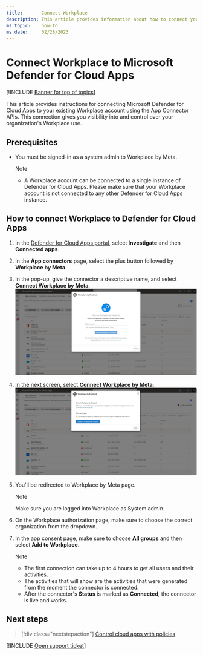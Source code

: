 ```yaml
---
title: 		 Connect Workplace 
description: This article provides information about how to connect your Workplace app to Defender for Cloud Apps using the API connector for visibility and control over use. 
ms.topic:    how-to
ms.date:     02/28/2023
---
```


# Connect Workplace to Microsoft Defender for Cloud Apps

[!INCLUDE [Banner for top of topics](includes/banner.md)]

This article provides instructions for connecting Microsoft Defender for Cloud Apps to your existing Workplace account using the App Connector APIs. This connection gives you visibility into and control over your organization's Workplace use.

## Prerequisites

- You must be signed-in as a system admin to Workplace by Meta. 
   
   > [!NOTE]
   > - A Workplace account can be connected to a single instance of Defender for Cloud Apps. Please make sure that your Workplace account is not connected to any other Defender for Cloud Apps instance.
      
## How to connect Workplace to Defender for Cloud Apps

1. In the [Defender for Cloud Apps portal](https://portal.cloudappsecurity.com/), select **Investigate** and then **Connected apps**.
1. In the **App connectors** page, select the plus button followed by **Workplace by Meta**.
1. In the pop-up, give the connector a descriptive name, and select **Connect Workplace by Meta**.
   ![Give connnector a name.](media/protect-servicenow/connect-workplace.jpg)

1. In the next screen, select **Connect Workplace by Meta**:
   ![Connect to Workplace.](media/protect-servicenow/connect-workplace-2.jpg)

1. You'll be redirected to Workplace by Meta page. 
   
   >[!NOTE]
   >Make sure you are logged into Workplace as System admin.
      
1. On the Workplace authorization page, make sure to choose the correct organization from the dropdown.
    
1. In the app consent page, make sure to choose **All groups** and then select **Add to Workplace.**
   
   > [!NOTE]
   > - The first connection can take up to 4 hours to get all users and their activities.
   > - The activities that will show are the activities that were generated from the moment the connector is connected. 
   > - After the connector's **Status** is marked as **Connected**, the connector is live and works.
   
## Next steps

> [!div class="nextstepaction"]
> [Control cloud apps with policies](control-cloud-apps-with-policies.md)

[!INCLUDE [Open support ticket](includes/support.md)]


